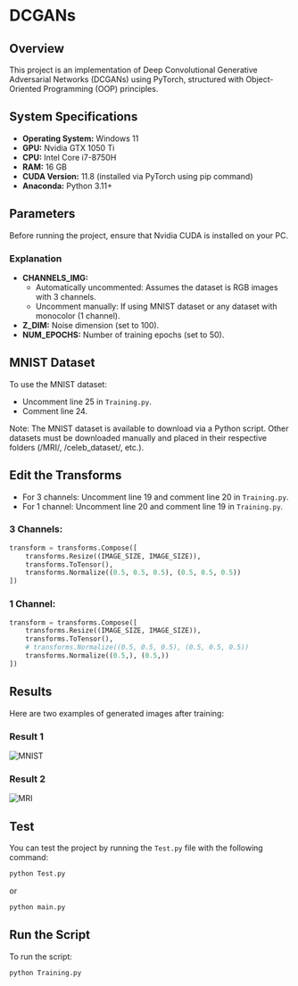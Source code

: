 # DCGANs

## Overview
This project is an implementation of Deep Convolutional Generative Adversarial Networks (DCGANs) using PyTorch, structured with Object-Oriented Programming (OOP) principles.

## System Specifications
- **Operating System:** Windows 11
- **GPU:** Nvidia GTX 1050 Ti
- **CPU:** Intel Core i7-8750H
- **RAM:** 16 GB
- **CUDA Version:** 11.8 (installed via PyTorch using pip command)
- **Anaconda:** Python 3.11+

## Parameters
Before running the project, ensure that Nvidia CUDA is installed on your PC.

### Explanation
- **CHANNELS_IMG:** 
    - Automatically uncommented: Assumes the dataset is RGB images with 3 channels.
    - Uncomment manually: If using MNIST dataset or any dataset with monocolor (1 channel).
- **Z_DIM:** Noise dimension (set to 100).
- **NUM_EPOCHS:** Number of training epochs (set to 50).

## MNIST Dataset
To use the MNIST dataset:
- Uncomment line 25 in `Training.py`.
- Comment line 24.

Note: The MNIST dataset is available to download via a Python script. Other datasets must be downloaded manually and placed in their respective folders (/MRI/, /celeb_dataset/, etc.).

## Edit the Transforms
- For 3 channels: Uncomment line 19 and comment line 20 in `Training.py`.
- For 1 channel: Uncomment line 20 and comment line 19 in `Training.py`.

### 3 Channels:
```python
transform = transforms.Compose([
    transforms.Resize((IMAGE_SIZE, IMAGE_SIZE)),
    transforms.ToTensor(),
    transforms.Normalize((0.5, 0.5, 0.5), (0.5, 0.5, 0.5))
])
```

### 1 Channel:
```python
transform = transforms.Compose([
    transforms.Resize((IMAGE_SIZE, IMAGE_SIZE)),
    transforms.ToTensor(),
    # transforms.Normalize((0.5, 0.5, 0.5), (0.5, 0.5, 0.5))
    transforms.Normalize((0.5,), (0.5,))
])
```

## Results
Here are two examples of generated images after training:

### Result 1
![MNIST](https://i.imgur.com/Qpy4seX.gif)

### Result 2
![MRI](https://i.imgur.com/GnDEDqP.gif)

## Test
You can test the project by running the `Test.py` file with the following command:
```bash
python Test.py
```
or
```bash
python main.py
```

## Run the Script
To run the script:
```bash
python Training.py
```
